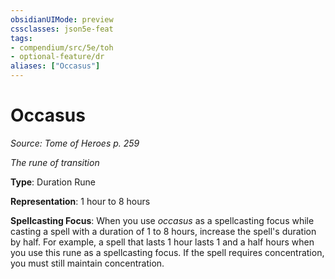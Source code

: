 ```yaml
---
obsidianUIMode: preview
cssclasses: json5e-feat
tags:
- compendium/src/5e/toh
- optional-feature/dr
aliases: ["Occasus"]
---
```

# Occasus
*Source: Tome of Heroes p. 259*  

*The rune of transition*

**Type**: Duration Rune

**Representation**: 1 hour to 8 hours

**Spellcasting Focus**: When you use *occasus* as a spellcasting focus while casting a spell with a duration of 1 to 8 hours, increase the spell's duration by half. For example, a spell that lasts 1 hour lasts 1 and a half hours when you use this rune as a spellcasting focus. If the spell requires concentration, you must still maintain concentration.